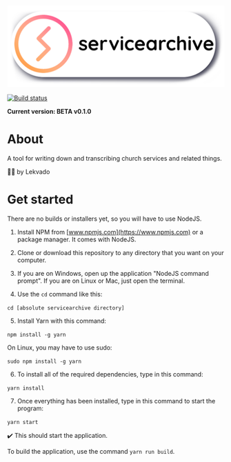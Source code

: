 ![servicearchive logo](https://github.com/lekvado/servicearchive/raw/master/assets/logo/title-pill-color-black.png "servicearchive")

[![Build status](https://github.com/lekvado/servicearchive/workflows/Build%20status/badge.svg)](https://github.com/lekvado/servicearchive/actions?query=workflow%3A%22Build+status%22)

**Current version: BETA v0.1.0**

# About
A tool for writing down and transcribing church services and related things.

👨‍💻 by Lekvado

# Get started
There are no builds or installers yet, so you will have to use NodeJS.

1. Install NPM from [www.npmjs.com](https://www.npmjs.com) or a package manager. It comes with NodeJS.

2. Clone or download this repository to any directory that you want on your computer.

3. If you are on Windows, open up the application "NodeJS command prompt". If you are on Linux or Mac, just open the terminal.

4. Use the ```cd``` command like this:

  ```cd [absolute servicearchive directory]```

5. Install Yarn with this command:

```npm install -g yarn```

On Linux, you may have to use sudo:

```sudo npm install -g yarn```

6. To install all of the required dependencies, type in this command:

  ```yarn install```

7. Once everything has been installed, type in this command to start the program:

  ```yarn start```

✔️ This should start the application.

To build the application, use the command ```yarn run build```.

